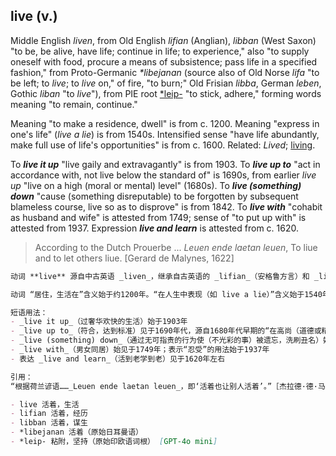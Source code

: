 ## live (v.)

Middle English _liven_, from Old English _lifian_ (Anglian), _libban_ (West Saxon) "to be, be alive, have life; continue in life; to experience," also "to supply oneself with food, procure a means of subsistence; pass life in a specified fashion," from Proto-Germanic _\*libejanan_ (source also of Old Norse _lifa_ "to be left; to _live_; to _live_ on," of fire, "to burn;" Old Frisian _libba_, German _leben_, Gothic _liban_ "to _live_"), from PIE root [\*leip-](https://www.etymonline.com/word/*leip- "Etymology, meaning and definition of *leip- ") "to stick, adhere," forming words meaning "to remain, continue."

Meaning "to make a residence, dwell" is from c. 1200. Meaning "express in one's life" (__live_ a lie_) is from 1540s. Intensified sense "have life abundantly, make full use of life's opportunities" is from c. 1600. Related: _Lived_; [living](https://www.etymonline.com/word/living "Etymology, meaning and definition of living ").

To _**live it up**_ "live gaily and extravagantly" is from 1903. To _**live up to**_ "act in accordance with, not live below the standard of" is 1690s, from earlier _live up_ "live on a high (moral or mental) level" (1680s). To _**live (something) down**_ "cause (something disreputable) to be forgotten by subsequent blameless course, live so as to disprove" is from 1842. To _**live with**_ "cohabit as husband and wife" is attested from 1749; sense of "to put up with" is attested from 1937. Expression _**live and learn**_ is attested from c. 1620.

> According to the Dutch Prouerbe ... _Leuen ende laetan leuen_, To liue and to let others liue. \[Gerard de Malynes, 1622\]

```md
动词 **live** 源自中古英语 _liven_，继承自古英语的 _lifian_（安格鲁方言）和 _libban_（西撒克逊方言），意为“存在，有生命，活着；继续生命；经历”，还有“自己供给食物，谋生；以特定方式度过生活”，来源于原始日耳曼语 _*libejanan_，该词也为古挪威语 _lifa_（意为“剩余；活着；依靠生活”，亦指火“燃烧”）、古弗里斯语 _libba_、德语 _leben_、哥特语 _liban_（意为“活着”）的共同词根，最终源自原始印欧语词根 [*leip-](https://www.etymonline.com/word/*leip- "Etymology, meaning and definition of *leip-")，意为“粘附、坚持”，由此形成表示“停留，继续”的词义。

动词 “居住，生活在”含义始于约1200年。“在人生中表现（如 live a lie）”含义始于1540年代。强化义“充分享受生活，充分利用人生机会”始于约1600年。相关词形包括 _lived_（过去式），与 [living](https://www.etymonline.com/word/living "Etymology, meaning and definition of living")（生活，活着）相关。

短语用法：  
- _live it up_（过奢华欢快的生活）始于1903年  
- _live up to_（符合，达到标准）见于1690年代，源自1680年代早期的“在高尚（道德或精神）层次生活”  
- _live (something) down_（通过无可指责的行为使（不光彩的事）被遗忘，洗刷丑名）始于1842年  
- _live with_（男女同居）始见于1749年；表示“忍受”的用法始于1937年  
- 表达 _live and learn_（活到老学到老）见于1620年左右  

引用：  
“根据荷兰谚语……_Leuen ende laetan leuen_，即‘活着也让别人活着’。”［杰拉德·德·马林奈斯，1622年］

- live 活着，生活  
- lifian 活着，经历  
- libban 活着，谋生  
- *libejanan 活着（原始日耳曼语）  
- *leip- 粘附，坚持（原始印欧语词根） [GPT-4o mini]
```
